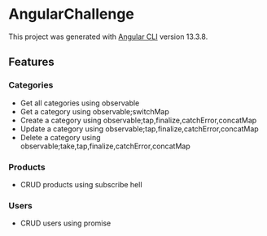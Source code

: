 # AngularChallenge

This project was generated with [Angular CLI](https://github.com/angular/angular-cli) version 13.3.8.

## Features

### Categories
* Get all categories using observable 
* Get a category using observable;switchMap
* Create a category using observable;tap,finalize,catchError,concatMap
* Update a category using observable;tap,finalize,catchError,concatMap
* Delete a category using observable;take,tap,finalize,catchError,concatMap

### Products
* CRUD products using subscribe hell

### Users
* CRUD users using promise
